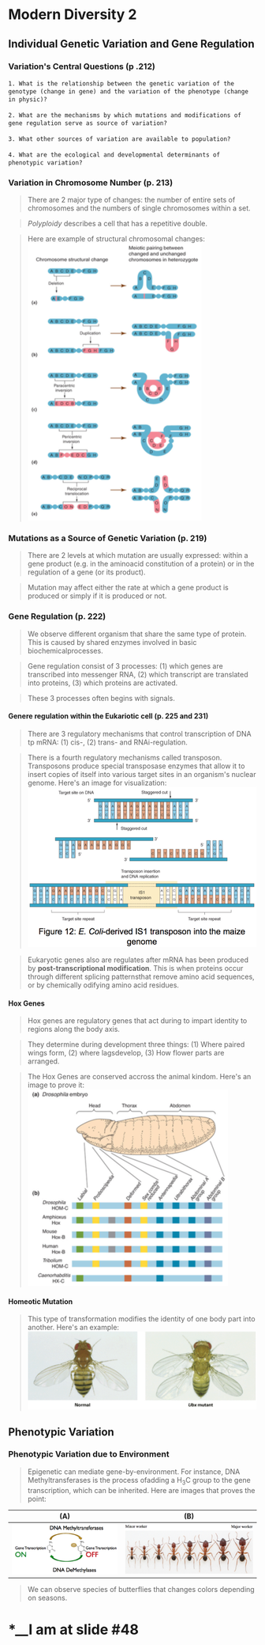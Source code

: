 # Modern Diversity 2


##  Individual Genetic Variation and Gene Regulation

### Variation's Central Questions (p .212)

    1. What is the relationship between the genetic variation of the genotype (change in gene) and the variation of the phenotype (change in physic)?
    
    2. What are the mechanisms by which mutations and modifications of gene regulation serve as source of variation?
    
    3. What other sources of variation are available to population?
    
    4. What are the ecological and developmental determinants of phenotypic variation?

### Variation in Chromosome Number (p. 213)

  > There are 2 major type of changes: the number of entire sets of chromosomes and the numbers of single chromosomes within a set.
  
  > _Polyploidy_ describes a cell that has a repetitive double.
  
  > Here are example of structural chromosomal changes:
  ![alt text](lecture_data/chromo_change.png "Structural Chromosomal Changes") 
  
### Mutations as a Source of Genetic Variation (p. 219)

  > There are 2 levels at which mutation are usually expressed: within a gene product (e.g. in the aminoacid constitution of a protein) or in the regulation of a gene (or its product).
  
  > Mutation may affect either the rate at which a gene product is produced or simply if it is produced or not.
  
  
### Gene Regulation (p. 222)

  > We observe different organism that share the same type of protein. This is caused by shared enzymes involved in basic biochemicalprocesses.

  > Gene regulation consist of 3 processes: (1) which genes are transcribed into messenger RNA, (2) which transcript are translated into proteins, (3) which proteins are activated.
  
  > These 3 processes often begins with signals.
  
#### Genere regulation within the Eukariotic cell (p. 225 and 231)

  > There are 3 regulatory mechanisms that control transcription of DNA tp mRNA: (1) cis-, (2) trans- and RNAi-regulation.
  
  > There is a fourth regulatory mechanisms called transposon. Transposons produce special transposase enzymes that allow it to insert copies of itself into various target sites in an organism's nuclear genome. Here's an image for visualization:
  ![alt text](lecture_data/Transposons.png "Transposons") 

  > Eukaryotic genes also are regulates after mRNA has been produced by __post-transcriptional modification__. This is when proteins occur through different splicing patternsthat remove amino acid sequences, or by chemically odifying amino acid residues.

#### Hox Genes

  > Hox genes are regulatory genes that act during to impart identity to regions along the body axis.
  
  > They determine during development three things: (1) Where paired wings form, (2) where lagsdevelop, (3) How flower parts are arranged.
  
  > The Hox Genes are conserved accross the animal kindom. Here's an image to prove it: 
  ![alt text](lecture_data/hox_gene.png "Hox Genes")
  
#### Homeotic Mutation

  > This type of transformation modifies the identity of one body part into another. Here's an example:
  ![alt text](lecture_data/bee_wtf.png "Homeotic Mutation")
  

## Phenotypic Variation

### Phenotypic Variation due to Environment

  > Epigenetic can mediate gene-by-environment. For instance, DNA Methyltransferases is the process ofadding a H<sub>3</sub>C group to the gene transcription, which can be inherited. Here are images that proves the point:
  
| (A) | (B) |
|-----|-----|
| ![alt text](lecture_data/Methultransferases_1.png "Methyltransferases") | ![alt text](lecture_data/Methultransferases_2.png "Ants worker size varies") |

  > We can observe species of butterflies that changes colors depending on seasons.




# *__I am at slide #48
















